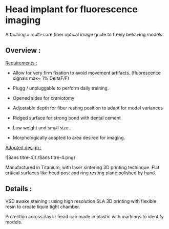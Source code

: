 # Head implant for fluorescence imaging

Attaching a multi-core fiber optical image guide to freely behaving models.

## Overview :

<u>Requirements :</u>

- Allow for very firm fixation to avoid movement artifacts. (fluorescence signals max~ 1% DeltaF/F)
- Plugg / unpluggable to perform daily training.

- Opened sides for craniotomy
- Adjustable depth for fiber resting position to adapt for model variances
- Ridged surface for strong bond with dental cement
- Low weight and small size .
- Morphologically adapted to area desired for imaging.



<u>Adopted design :</u>

![Sans titre-4](./Sans titre-4.png)

Manufactured in Titanium, with laser sintering 3D printing techinque. Flat critical surfaces like head post and ring resting plane polished by hand. 

## Details :

VSD awake staining : using high resolution SLA 3D printing with flexible resin to create liquid tight chamber.

Protection across days : head cap made in plastic with markings to identify models.


